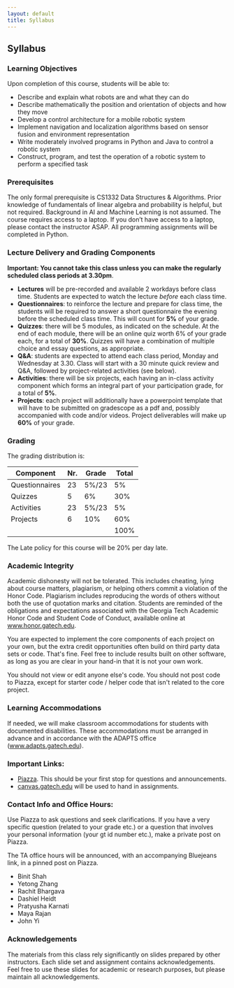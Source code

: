 ```yaml
---
layout: default
title: Syllabus
---
```


## Syllabus

### Learning Objectives
Upon completion of this course, students will be able to:
* Describe and explain what robots are and what they can do
* Describe mathematically the position and orientation of objects and how they move 
* Develop a control architecture for a mobile robotic system 
* Implement navigation and localization algorithms based on sensor fusion and environment representation 
* Write moderately involved programs in Python and Java to control a robotic system 
* Construct, program, and test the operation of a robotic system to perform a specified task

### Prerequisites
The only formal prerequisite is CS1332 Data Structures & Algorithms. Prior knowledge of fundamentals of linear algebra and probability is helpful, but not required.  Background in AI and Machine Learning is not assumed.
The course requires access to a laptop.  If you don’t have access to a laptop, please contact the instructor ASAP.  All programming assignments will be completed in Python.
### Lecture Delivery and Grading Components

**Important: You cannot take this class unless you can make the regularly scheduled class periods at 3.30pm**.

- **Lectures** will be pre-recorded and available 2 workdays before class time. Students are expected to watch the lecture *before* each class time.
- **Questionnaires**: to reinforce the lecture and prepare for class time, the students will be required to answer a short questionnaire the evening before the scheduled class time. This will count for **5%** of your grade.
- **Quizzes**: there will be 5 modules, as indicated on the schedule. At the end of each module, there will be an online quiz worth 6% of your grade each, for a total of **30%**. Quizzes will have a combination of multiple choice and essay questions, as appropriate.
- **Q&A**: students are expected to attend each class period, Monday and Wednesday at 3.30. Class will start with a 30 minute quick review and Q&A, followed by project-related activities (see below).
- **Activities**: there will be six projects, each having an in-class activity component which forms an integral part of your participation grade, for a total of **5%**.
- **Projects**: each project will additionally have a powerpoint template that will have to be submitted on gradescope as a pdf and, possibly accompanied with code and/or videos. Project deliverables will make up **60%** of your grade.

### Grading
The grading distribution is:

| Component      | Nr. | Grade | Total |
|----------------|-----|-------|-------|
| Questionnaires | 23  | 5%/23 |   5%  |
| Quizzes        | 5   | 6%    |  30%  |
| Activities     | 23  | 5%/23 |   5%  |
| Projects       | 6   | 10%   |  60%  |
|                |     |       | 100%  |

The Late policy for this course will be 20% per day late.

### Academic Integrity
Academic dishonesty will not be tolerated. This includes cheating, lying about course matters, plagiarism, or helping others commit a violation of the Honor Code. Plagiarism includes reproducing the words of others without both the use of quotation marks and citation. Students are reminded of the obligations and expectations associated with the Georgia Tech Academic Honor Code and Student Code of Conduct, available online at www.honor.gatech.edu. 

You are expected to implement the core components of each project on your own, but the extra credit opportunities often build on third party data sets or code. That's fine. Feel free to include results built on other software, as long as you are clear in your hand-in that it is not your own work.

You should not view or edit anyone else's code. You should not post code to Piazza, except for starter code / helper code that isn't related to the core project.

### Learning Accommodations
If needed, we will make classroom accommodations for students with documented disabilities. These accommodations must be arranged in advance and in accordance with the ADAPTS office (www.adapts.gatech.edu).

### Important Links:
* [Piazza](https://piazza.com/class/kjt7ct7gaf52e1). This should be your first stop for questions and announcements.
* [canvas.gatech.edu](https://canvas.gatech.edu/) will be used to hand in assignments.

### Contact Info and Office Hours:
Use Piazza to ask questions and seek clarifications. If you have a very specific question (related to your grade etc.) or a question that involves your personal information (your gt id number etc.), make a private post on Piazza.

The TA office hours will be announced, with an accompanying Bluejeans link, in a pinned post on Piazza.

* Binit Shah
* Yetong Zhang
* Rachit Bhargava
* Dashiel Heidt
* Pratyusha Karnati
* Maya Rajan
* John Yi

### Acknowledgements
The materials from this class rely significantly on slides prepared by other instructors. Each slide set and assignment contains acknowledgements. Feel free to use these slides for academic or research purposes, but please maintain all acknowledgements.

